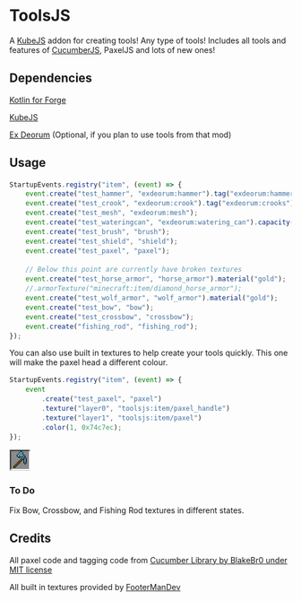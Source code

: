 # ToolsJS
A [KubeJS](https://kubejs.com) addon for creating tools! Any type of tools! Includes all tools and features of [CucumberJS](https://git.bluemethyst.dev/CucumberJS), PaxelJS and lots of new ones!

## Dependencies
[Kotlin for Forge](https://modrinth.com/mod/kotlin-for-forge)

[KubeJS](https://modrinth.com/mod/kubejs/)

[Ex Deorum](https://modrinth.com/mod/ex-deorum/) (Optional, if you plan to use tools from that mod)

## Usage
```js
StartupEvents.registry("item", (event) => {
    event.create("test_hammer", "exdeorum:hammer").tag("exdeorum:hammers");
    event.create("test_crook", "exdeorum:crook").tag("exdeorum:crooks");
    event.create("test_mesh", "exdeorum:mesh");
    event.create("test_wateringcan", "exdeorum:watering_can").capacity(3000); //capacity not working
    event.create("test_brush", "brush");
    event.create("test_shield", "shield");
    event.create("test_paxel", "paxel");

    // Below this point are currently have broken textures
    event.create("test_horse_armor", "horse_armor").material("gold");
    //.armorTexture("minecraft:item/diamond_horse_armor");
    event.create("test_wolf_armor", "wolf_armor").material("gold");
    event.create("test_bow", "bow");
    event.create("test_crossbow", "crossbow");
    event.create("fishing_rod", "fishing_rod");
});
```
You can also use built in textures to help create your tools quickly. This one will make the paxel head a different colour.
```js
StartupEvents.registry("item", (event) => {
    event
        .create("test_paxel", "paxel")
        .texture("layer0", "toolsjs:item/paxel_handle")
        .texture("layer1", "toolsjs:item/paxel")
        .color(1, 0x74c7ec);
});
```
![img.png](.github/assets/img.png)

### To Do
Fix Bow, Crossbow, and Fishing Rod textures in different states.

## Credits
All paxel code and tagging code from [Cucumber Library by BlakeBr0 under MIT license](https://github.com/BlakeBr0/Cucumber)

All built in textures provided by [FooterManDev](https://github.com/FooterManDev)